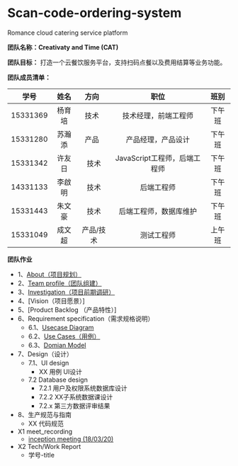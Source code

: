 # Scan-code-ordering-system
Romance cloud catering service platform

**团队名称：Creativaty and Time (CAT)**

**团队目标：** 打造一个云餐饮服务平台，支持扫码点餐以及费用结算等业务功能。

**团队成员清单：**

|    学号    |  姓名  |  方向   |         职位          | 班别 |
| :------: | :--: | :---: | :-----------------: | :--------: |
| 15331369 | 杨育培  |  技术   |     技术经理，前端工程师     | 下午班 |
| 15331280 | 苏瀚添  |  产品   |      产品经理，产品设计      | 下午班 |
| 15331342 | 许友日  |  技术   | JavaScript工程师，后端工程师 | 下午班 |
| 14331133 | 李啟明  |  技术   |        后端工程师        | 下午班 |
| 15331443 | 朱文豪  |  技术   |     后端工程师，数据库维护     | 下午班 |
| 15331049 | 成文超  | 产品/技术 |        测试工程师        | 上午班 |

**团队作业**
* 1、[About（项目规划）](https://github.com/SAAD-CAT/Scan-code-ordering-system/blob/master/Documents/project%20planning.md)
* 2、[Team profile（团队组建）](https://github.com/SAAD-CAT/Scan-code-ordering-system/blob/master/Documents/task2_team_profile.md)
* 3、[Investigation（项目前期调研）](https://github.com/SAAD-CAT/Scan-code-ordering-system/blob/master/Documents/product-survey-report.md)
* 4、[Vision（项目愿景）]
* 5、[Product Backlog （产品特性）]
* 6、Requirement specification（需求规格说明）
  * 6.1、[Usecase Diagram](https://github.com/SAAD-CAT/Scan-code-ordering-system/blob/master/Documents/task6_usecase_diagram.md)
  * 6.2、[Use Cases（用例）](https://github.com/SAAD-CAT/Scan-code-ordering-system/blob/master/Documents/task6_usecase_diagram.md)
  * 6.3、[Domian Model](https://github.com/SAAD-CAT/Scan-code-ordering-system/blob/master/Documents/task6_domian_model.md)
* 7、Design（设计）
  * 7.1、UI design
    * XX 用例 UI设计 <nobr />
  * 7.2 Database design
    * 7.2.1 用户及权限系统数据库设计
    * 7.2.2 XX子系统数据课设计
    * 7.2.x 第三方数据评审结果
* 8、生产规范与指南
  * XX 代码规范
* X1 meet_recording
  * [inception meeting (18/03/20)](https://github.com/SAAD-CAT/Scan-code-ordering-system/blob/master/Documents/meeting-record.md)
* X2 Tech/Work Report
  * 学号-title
